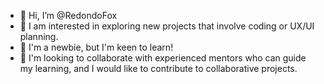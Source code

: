 - 👋 Hi, I’m @RedondoFox
- 👀 I am interested in exploring new projects that involve coding or UX/UI planning.
- 🌱 I'm a newbie, but I'm keen to learn!
- 💞️ I'm looking to collaborate with experienced mentors who can guide my learning, and I would like to contribute to collaborative projects.


<!---
RedondoFox/RedondoFox is a ✨ special ✨ repository because its `README.md` (this file) appears on your GitHub profile.
You can click the Preview link to take a look at your changes.
--->
